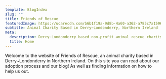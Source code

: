 ```yaml
---
template: BlogIndex
slug: ""
title: Friends of Rescue
featuredImage: https://ucarecdn.com/b6b1f19a-9d8b-4a60-a362-a785c7a15963/-/crop/960x523/0,0/-/preview/
subtitle: Animal Charity Based in Derry~Londonderry, Northern Ireland
meta:
  description: Derry~Londonderry based non-profit animal rescue charity
  title: Home
---
```

Welcome to the website of Friends of Rescue, an animal charity based in Derry~Londonderry in Northern Ireland. On this site you can read about our adoption process and our blog! As well as finding information on how to help us out.